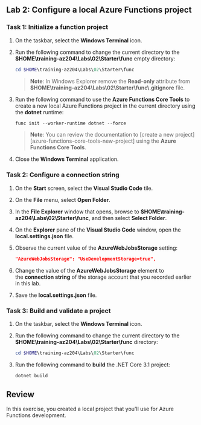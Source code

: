 ## Lab 2: Configure a local Azure Functions project

### Task 1: Initialize a function project

1. On the taskbar, select the **Windows Terminal** icon.

1. Run the following command to change the current directory to the **$HOME\\training-az204\\Labs\\02\\Starter\\func** empty directory:

    ```powershell
    cd $HOME\training-az204\Labs\02\Starter\func
    ```

    > **Note**: In Windows Explorer remove the **Read-only** attribute from **$HOME\\training-az204\\Labs\\02\\Starter\\func\\.gitignore** file.

1. Run the following command to use the **Azure Functions Core Tools** to create a new local Azure Functions project in the current directory using the **dotnet** runtime:

    ```powershell
    func init --worker-runtime dotnet --force
    ```

    > **Note**: You can review the documentation to [create a new project][azure-functions-core-tools-new-project] using the **Azure Functions Core Tools**.
    
1. Close the **Windows Terminal** application.

### Task 2: Configure a connection string

1. On the **Start** screen, select the **Visual Studio Code** tile.
1. On the **File** menu, select **Open Folder**.
1. In the **File Explorer** window that opens, browse to **$HOME\\training-az204\\Labs\\02\\Starter\\func**, and then select **Select Folder**.
1. On the **Explorer** pane of the **Visual Studio Code** window, open the **local.settings.json** file.
1. Observe the current value of the **AzureWebJobsStorage** setting:

    ```json
    "AzureWebJobsStorage": "UseDevelopmentStorage=true",
    ```

1. Change the value of the **AzureWebJobsStorage** element to the **connection string** of the storage account that you recorded earlier in this lab.
1. Save the **local.settings.json** file.

### Task 3: Build and validate a project

1. On the taskbar, select the **Windows Terminal** icon.
1. Run the following command to change the current directory to the **$HOME\\training-az204\\Labs\\02\\Starter\\func** directory:

    ```powershell
    cd $HOME\training-az204\Labs\02\Starter\func
    ```

1. Run the following command to **build** the .NET Core 3.1 project:

    ```powershell
    dotnet build
    ```

## Review

In this exercise, you created a local project that you'll use for Azure Functions development.
